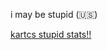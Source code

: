 i may be stupid (🇺🇸)

[kartcs stupid stats!!](https://readme-stats-steel-pi.vercel.app/api?username=kartcs&hide=contribs,prs)
